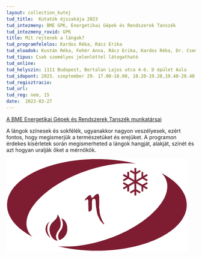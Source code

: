 ```yaml
---
layout: collection_kutej
tud_title:  Kutatók éjszakája 2023
tud_intezmeny: BME GPK, Energetikai Gépek és Rendszerek Tanszék
tud_intezmeny_rovid: GPK
title: Mit rejtenek a lángok?
tud_programfelelos: Kardos Réka, Rácz Erika
tud_eloadok: Kustán Réka, Fehér Anna, Rácz Erika, Kardos Réka, Dr. Csemány Dávid
tud_tipus: Csak személyes jelenléttel látogatható
tud_online: 
tud_helyszin: 1111 Budapest, Bertalan Lajos utca 4-6. D épület Aula
tud_idopont: 2023. szeptember 29. 17.00-18.00, 18.20-19.20,19.40-20.40,21.00-22.00
tud_regisztracio: 
tud_url: 
tud_reg: nem, 15
date:  2023-03-27
---
```


[A BME Energetikai Gépek és Rendszerek Tanszék munkatársai](http://www.energia.bme.hu/munkatarsak/)

A lángok színesek és sokfélék, ugyanakkor nagyon veszélyesek, ezért fontos, hogy megismerjük a természetüket és erejüket. A programon érdekes kísérletek során megismerheted a lángok hangját, alakját, színét és azt hogyan uralják őket a mérnökök.


![Mit rejtenek a lángok?](images/energetika-bme.jpg)
